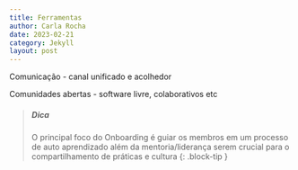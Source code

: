 ```yaml
---
title: Ferramentas
author: Carla Rocha
date: 2023-02-21
category: Jekyll
layout: post
---
```


Comunicação - canal unificado e acolhedor

Comunidades abertas - software livre, colaborativos etc

> ##### Dica
>
> O principal foco do Onboarding é guiar os membros em um processo de auto aprendizado 
> além da mentoria/liderança serem crucial para o compartilhamento de práticas e cultura
{: .block-tip }